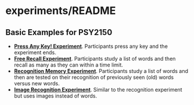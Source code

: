 # experiments/README

## Basic Examples for PSY2150
- **[Press Any Key! Experiment](http://githubpsyche.github.io/online_experiments/experiments/hello_world/index.html)**. Participants press any key and the experiment ends.
- **[Free Recall Experiment](http://githubpsyche.github.io/online_experiments/experiments/basic_examples/free_recall.html)**. Participants study a list of words and then recall as many as they can within a time limit.
- **[Recognition Memory Experiment](http://githubpsyche.github.io/online_experiments/experiments/basic_examples/recognition.html)**. Participants study a list of words and then are tested on their recognition of previously seen (old) words versus new words.
- **[Image Recognition Experiment](http://githubpsyche.github.io/online_experiments/experiments/basic_examples/image_recognition.html)**. Similar to the recognition experiment but uses images instead of words.
